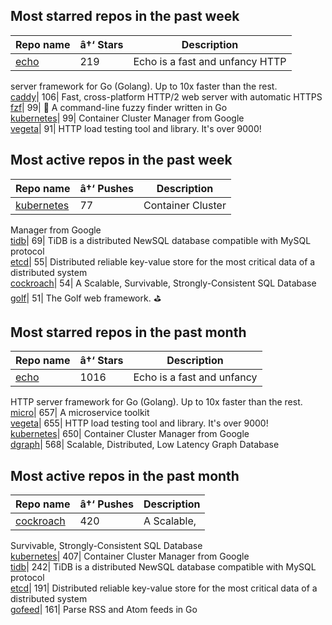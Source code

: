 ## Most starred repos in the past week

Repo name| â†‘ Stars | Description  
---|---|---  
[echo](https://github.com/labstack/echo)| 219| Echo is a fast and unfancy HTTP
server framework for Go (Golang). Up to 10x faster than the rest.  
[caddy](https://github.com/mholt/caddy)| 106| Fast, cross-platform HTTP/2 web
server with automatic HTTPS  
[fzf](https://github.com/junegunn/fzf)| 99| :cherry_blossom: A command-line
fuzzy finder written in Go  
[kubernetes](https://github.com/kubernetes/kubernetes)| 99| Container Cluster
Manager from Google  
[vegeta](https://github.com/tsenart/vegeta)| 91| HTTP load testing tool and
library. It's over 9000!  
  
## Most active repos in the past week

Repo name| â†‘ Pushes | Description  
---|---|---  
[kubernetes](https://github.com/kubernetes/kubernetes)| 77| Container Cluster
Manager from Google  
[tidb](https://github.com/pingcap/tidb)| 69| TiDB is a distributed NewSQL
database compatible with MySQL protocol  
[etcd](https://github.com/coreos/etcd)| 55| Distributed reliable key-value
store for the most critical data of a distributed system  
[cockroach](https://github.com/cockroachdb/cockroach)| 54| A Scalable,
Survivable, Strongly-Consistent SQL Database  
[golf](https://github.com/dinever/golf)| 51| The Golf web framework. :golf:  
  
## Most starred repos in the past month

Repo name| â†‘ Stars | Description  
---|---|---  
[echo](https://github.com/labstack/echo)| 1016| Echo is a fast and unfancy
HTTP server framework for Go (Golang). Up to 10x faster than the rest.  
[micro](https://github.com/micro/micro)| 657| A microservice toolkit  
[vegeta](https://github.com/tsenart/vegeta)| 655| HTTP load testing tool and
library. It's over 9000!  
[kubernetes](https://github.com/kubernetes/kubernetes)| 650| Container Cluster
Manager from Google  
[dgraph](https://github.com/dgraph-io/dgraph)| 568| Scalable, Distributed, Low
Latency Graph Database  
  
## Most active repos in the past month

Repo name| â†‘ Pushes | Description  
---|---|---  
[cockroach](https://github.com/cockroachdb/cockroach)| 420| A Scalable,
Survivable, Strongly-Consistent SQL Database  
[kubernetes](https://github.com/kubernetes/kubernetes)| 407| Container Cluster
Manager from Google  
[tidb](https://github.com/pingcap/tidb)| 242| TiDB is a distributed NewSQL
database compatible with MySQL protocol  
[etcd](https://github.com/coreos/etcd)| 191| Distributed reliable key-value
store for the most critical data of a distributed system  
[gofeed](https://github.com/mmcdole/gofeed)| 161| Parse RSS and Atom feeds in
Go

